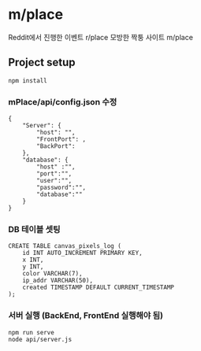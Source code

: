 # m/place 
Reddit에서 진행한 이벤트 r/place 모방한 짝퉁 사이트 m/place

## Project setup
```
npm install
```

### mPlace/api/config.json 수정
```
{
    "Server": {
        "host": "",
        "FrontPort": ,
        "BackPort": 
    },
    "database": {
        "host" :"",
        "port":"",
        "user":"",
        "password":"",
        "database":""
    }
}
```

### DB 테이블 셋팅
```
CREATE TABLE canvas_pixels_log (
    id INT AUTO_INCREMENT PRIMARY KEY,
    x INT,
    y INT,
    color VARCHAR(7),
    ip_addr VARCHAR(50),
    created TIMESTAMP DEFAULT CURRENT_TIMESTAMP
);
```

### 서버 실행 (BackEnd, FrontEnd 실행해야 됨)
```
npm run serve
node api/server.js
```
